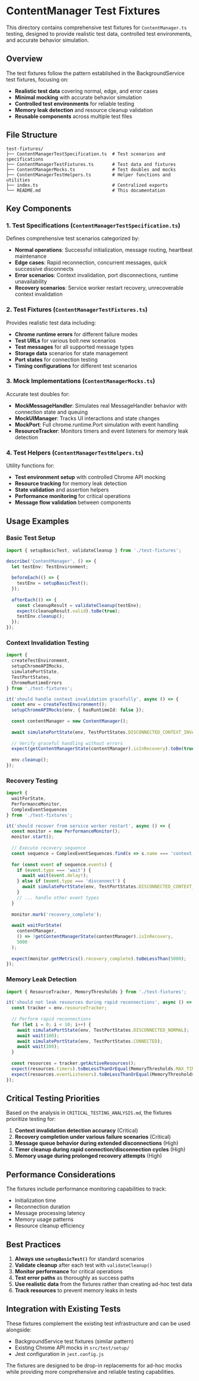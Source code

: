 # ContentManager Test Fixtures

This directory contains comprehensive test fixtures for `ContentManager.ts` testing, designed to provide realistic test data, controlled test environments, and accurate behavior simulation.

## Overview

The test fixtures follow the pattern established in the BackgroundService test fixtures, focusing on:
- **Realistic test data** covering normal, edge, and error cases
- **Minimal mocking** with accurate behavior simulation
- **Controlled test environments** for reliable testing
- **Memory leak detection** and resource cleanup validation
- **Reusable components** across multiple test files

## File Structure

```
test-fixtures/
├── ContentManagerTestSpecification.ts  # Test scenarios and specifications
├── ContentManagerTestFixtures.ts       # Test data and fixtures
├── ContentManagerMocks.ts              # Test doubles and mocks
├── ContentManagerTestHelpers.ts        # Helper functions and utilities
├── index.ts                            # Centralized exports
└── README.md                           # This documentation
```

## Key Components

### 1. Test Specifications (`ContentManagerTestSpecification.ts`)

Defines comprehensive test scenarios categorized by:
- **Normal operations**: Successful initialization, message routing, heartbeat maintenance
- **Edge cases**: Rapid reconnection, concurrent messages, quick successive disconnects
- **Error scenarios**: Context invalidation, port disconnections, runtime unavailability
- **Recovery scenarios**: Service worker restart recovery, unrecoverable context invalidation

### 2. Test Fixtures (`ContentManagerTestFixtures.ts`)

Provides realistic test data including:
- **Chrome runtime errors** for different failure modes
- **Test URLs** for various bolt.new scenarios
- **Test messages** for all supported message types
- **Storage data** scenarios for state management
- **Port states** for connection testing
- **Timing configurations** for different test scenarios

### 3. Mock Implementations (`ContentManagerMocks.ts`)

Accurate test doubles for:
- **MockMessageHandler**: Simulates real MessageHandler behavior with connection state and queuing
- **MockUIManager**: Tracks UI interactions and state changes
- **MockPort**: Full chrome.runtime.Port simulation with event handling
- **ResourceTracker**: Monitors timers and event listeners for memory leak detection

### 4. Test Helpers (`ContentManagerTestHelpers.ts`)

Utility functions for:
- **Test environment setup** with controlled Chrome API mocking
- **Resource tracking** for memory leak detection
- **State validation** and assertion helpers
- **Performance monitoring** for critical operations
- **Message flow validation** between components

## Usage Examples

### Basic Test Setup

```typescript
import { setupBasicTest, validateCleanup } from './test-fixtures';

describe('ContentManager', () => {
  let testEnv: TestEnvironment;
  
  beforeEach(() => {
    testEnv = setupBasicTest();
  });
  
  afterEach(() => {
    const cleanupResult = validateCleanup(testEnv);
    expect(cleanupResult.valid).toBe(true);
    testEnv.cleanup();
  });
});
```

### Context Invalidation Testing

```typescript
import { 
  createTestEnvironment, 
  setupChromeAPIMocks, 
  simulatePortState,
  TestPortStates,
  ChromeRuntimeErrors 
} from './test-fixtures';

it('should handle context invalidation gracefully', async () => {
  const env = createTestEnvironment();
  setupChromeAPIMocks(env, { hasRuntimeId: false });
  
  const contentManager = new ContentManager();
  
  await simulatePortState(env, TestPortStates.DISCONNECTED_CONTEXT_INVALIDATED);
  
  // Verify graceful handling without errors
  expect(getContentManagerState(contentManager).isInRecovery).toBe(true);
  
  env.cleanup();
});
```

### Recovery Testing

```typescript
import { 
  waitForState, 
  PerformanceMonitor,
  ComplexEventSequences 
} from './test-fixtures';

it('should recover from service worker restart', async () => {
  const monitor = new PerformanceMonitor();
  monitor.start();
  
  // Execute recovery sequence
  const sequence = ComplexEventSequences.find(s => s.name === 'context_invalidation_recovery');
  
  for (const event of sequence.events) {
    if (event.type === 'wait') {
      await wait(event.delay!);
    } else if (event.type === 'disconnect') {
      await simulatePortState(env, TestPortStates.DISCONNECTED_CONTEXT_INVALIDATED);
    }
    // ... handle other event types
  }
  
  monitor.mark('recovery_complete');
  
  await waitForState(
    contentManager, 
    () => !getContentManagerState(contentManager).isInRecovery,
    5000
  );
  
  expect(monitor.getMetrics().recovery_complete).toBeLessThan(5000);
});
```

### Memory Leak Detection

```typescript
import { ResourceTracker, MemoryThresholds } from './test-fixtures';

it('should not leak resources during rapid reconnections', async () => {
  const tracker = env.resourceTracker;
  
  // Perform rapid reconnections
  for (let i = 0; i < 10; i++) {
    await simulatePortState(env, TestPortStates.DISCONNECTED_NORMAL);
    await wait(100);
    await simulatePortState(env, TestPortStates.CONNECTED);
    await wait(100);
  }
  
  const resources = tracker.getActiveResources();
  expect(resources.timers).toBeLessThanOrEqual(MemoryThresholds.MAX_TIMERS);
  expect(resources.eventListeners).toBeLessThanOrEqual(MemoryThresholds.MAX_EVENT_LISTENERS);
});
```

## Critical Testing Priorities

Based on the analysis in `CRITICAL_TESTING_ANALYSIS.md`, the fixtures prioritize testing for:

1. **Context invalidation detection accuracy** (Critical)
2. **Recovery completion under various failure scenarios** (Critical)
3. **Message queue behavior during extended disconnections** (High)
4. **Timer cleanup during rapid connection/disconnection cycles** (High)
5. **Memory usage during prolonged recovery attempts** (High)

## Performance Considerations

The fixtures include performance monitoring capabilities to track:
- Initialization time
- Reconnection duration
- Message processing latency
- Memory usage patterns
- Resource cleanup efficiency

## Best Practices

1. **Always use `setupBasicTest()`** for standard scenarios
2. **Validate cleanup** after each test with `validateCleanup()`
3. **Monitor performance** for critical operations
4. **Test error paths** as thoroughly as success paths
5. **Use realistic data** from the fixtures rather than creating ad-hoc test data
6. **Track resources** to prevent memory leaks in tests

## Integration with Existing Tests

These fixtures complement the existing test infrastructure and can be used alongside:
- BackgroundService test fixtures (similar pattern)
- Existing Chrome API mocks in `src/test/setup/`
- Jest configuration in `jest.config.js`

The fixtures are designed to be drop-in replacements for ad-hoc mocks while providing more comprehensive and reliable testing capabilities.